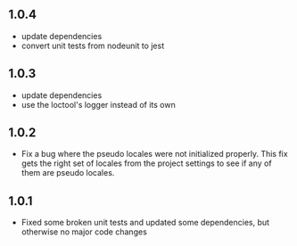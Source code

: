 ## 1.0.4

-   update dependencies
-   convert unit tests from nodeunit to jest

## 1.0.3

-   update dependencies
-   use the loctool's logger instead of its own

## 1.0.2

-   Fix a bug where the pseudo locales were not initialized properly.
    This fix gets the right set of locales from the project settings to
    see if any of them are pseudo locales.

## 1.0.1

-   Fixed some broken unit tests and updated some dependencies, but
    otherwise no major code changes
